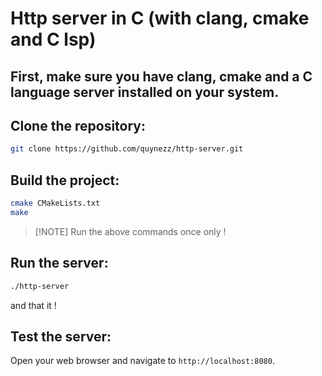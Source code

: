 # Http server in C (with clang, cmake and C lsp)

## First, make sure you have clang, cmake and a C language server installed on your system.

## Clone the repository:

```bash
git clone https://github.com/quynezz/http-server.git
```

## Build the project:

```bash
cmake CMakeLists.txt
make
```

> [!NOTE] Run the above commands once only !

## Run the server:

```bash
./http-server
```

and that it !

## Test the server:

Open your web browser and navigate to `http://localhost:8080`.
